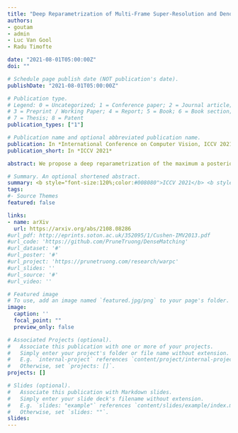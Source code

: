 ```yaml
---
title: "Deep Reparametrization of Multi-Frame Super-Resolution and Denoising"
authors:
- goutam
- admin
- Luc Van Gool
- Radu Timofte

date: "2021-08-01T05:00:00Z"
doi: ""

# Schedule page publish date (NOT publication's date).
publishDate: "2021-08-01T05:00:00Z"

# Publication type.
# Legend: 0 = Uncategorized; 1 = Conference paper; 2 = Journal article;
# 3 = Preprint / Working Paper; 4 = Report; 5 = Book; 6 = Book section;
# 7 = Thesis; 8 = Patent
publication_types: ["1"]

# Publication name and optional abbreviated publication name.
publication: In *International Conference on Computer Vision, ICCV 2021*
publication_short: In *ICCV 2021*

abstract: We propose a deep reparametrization of the maximum a posteriori formulation commonly employed in multi-frame image restoration tasks. Our approach is derived by introducing a learned error metric and a latent representation of the target image, which transforms the MAP objective to a deep feature space. The deep reparametrization allows us to directly model the image formation process in the latent space, and to integrate learned image priors into the prediction. Our approach thereby leverages the advantages of deep learning, while also benefiting from the principled multi-frame fusion provided by the classical MAP formulation. We validate our approach through comprehensive experiments on burst denoising and burst super-resolution datasets. Our approach sets a new state-of-the-art for both tasks, demonstrating the generality and effectiveness of the proposed formulation.

# Summary. An optional shortened abstract.
summary: <b style="font-size:120%;color:#008080">ICCV 2021</b> <b style="font-size:120%;color:#E08040">Oral</b><br> Deep optimization-based formulation for multi-frame super-resolution and denoising.
tags:
#- Source Themes
featured: false

links:
- name: arXiv
  url: https://arxiv.org/abs/2108.08286
#url_pdf: http://eprints.soton.ac.uk/352095/1/Cushen-IMV2013.pdf
#url_code: 'https://github.com/PruneTruong/DenseMatching'
#url_dataset: '#'
#url_poster: '#'
#url_project: 'https://prunetruong.com/research/warpc'
#url_slides: ''
#url_source: '#'
#url_video: ''

# Featured image
# To use, add an image named `featured.jpg/png` to your page's folder. 
image:
  caption: ''
  focal_point: ""
  preview_only: false

# Associated Projects (optional).
#   Associate this publication with one or more of your projects.
#   Simply enter your project's folder or file name without extension.
#   E.g. `internal-project` references `content/project/internal-project/index.md`.
#   Otherwise, set `projects: []`.
projects: []

# Slides (optional).
#   Associate this publication with Markdown slides.
#   Simply enter your slide deck's filename without extension.
#   E.g. `slides: "example"` references `content/slides/example/index.md`.
#   Otherwise, set `slides: ""`.
slides:
---
```



